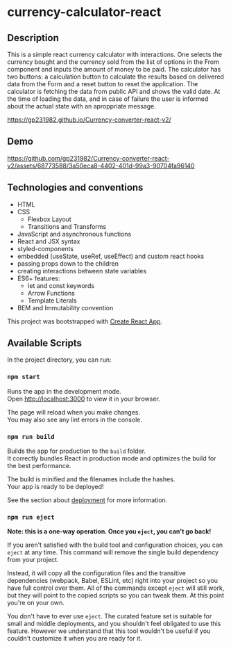 # currency-calculator-react

## Description

This is a simple react currency calculator with interactions. One selects the currency bought and the currency sold from the list of options in the From component and inputs the amount of money to be paid. The calculator has two buttons: a calculation button to calculate the results based on delivered data from the Form and a reset button to reset the application. The calculator is fetching the data from public API and shows the valid date. At the time of loading the data, and in case of failure the user is informed about the actual state with an aproppriate message.

https://gp231982.github.io/Currency-converter-react-v2/

## Demo

https://github.com/gp231982/Currency-converter-react-v2/assets/68773588/3a50eca8-4402-401d-99a3-90704fa96140



## Technologies and conventions

- HTML
- CSS
  - Flexbox Layout
  - Transitions and Transforms
- JavaScript and asynchronous functions
- React and JSX syntax
- styled-components
- embedded (useState, useRef, useEffect) and custom react hooks
- passing props down to the children
- creating interactions between state variables
- ES6+ features:
  - let and const keywords
  - Arrow Functions
  - Template Literals
- BEM and Immutability convention

This project was bootstrapped with [Create React App](https://github.com/facebook/create-react-app).

## Available Scripts

In the project directory, you can run:

### `npm start`

Runs the app in the development mode.\
Open [http://localhost:3000](http://localhost:3000) to view it in your browser.

The page will reload when you make changes.\
You may also see any lint errors in the console.

### `npm run build`

Builds the app for production to the `build` folder.\
It correctly bundles React in production mode and optimizes the build for the best performance.

The build is minified and the filenames include the hashes.\
Your app is ready to be deployed!

See the section about [deployment](https://facebook.github.io/create-react-app/docs/deployment) for more information.

### `npm run eject`

**Note: this is a one-way operation. Once you `eject`, you can't go back!**

If you aren't satisfied with the build tool and configuration choices, you can `eject` at any time. This command will remove the single build dependency from your project.

Instead, it will copy all the configuration files and the transitive dependencies (webpack, Babel, ESLint, etc) right into your project so you have full control over them. All of the commands except `eject` will still work, but they will point to the copied scripts so you can tweak them. At this point you're on your own.

You don't have to ever use `eject`. The curated feature set is suitable for small and middle deployments, and you shouldn't feel obligated to use this feature. However we understand that this tool wouldn't be useful if you couldn't customize it when you are ready for it.
